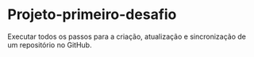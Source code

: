 # Projeto-primeiro-desafio
Executar todos os passos para a criação, atualização e sincronização de um repositório no GitHub.
